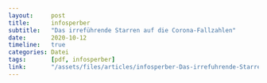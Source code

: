 ```yaml
---
layout:     post
title:      infosperber
subtitle:   "Das irreführende Starren auf die Corona-Fallzahlen"
date:       2020-10-12
timeline:   true
categories: Datei
tags:       [pdf, infosperber]
link:       "/assets/files/articles/infosperber-Das-irrefuhrende-Starren-auf-die-Corona-Fallzahlen.pdf"
---
```

<object data="{{ page.link }}" style='height:calc(100vh - 400px); width: 100%' type='application/pdf'></object>
